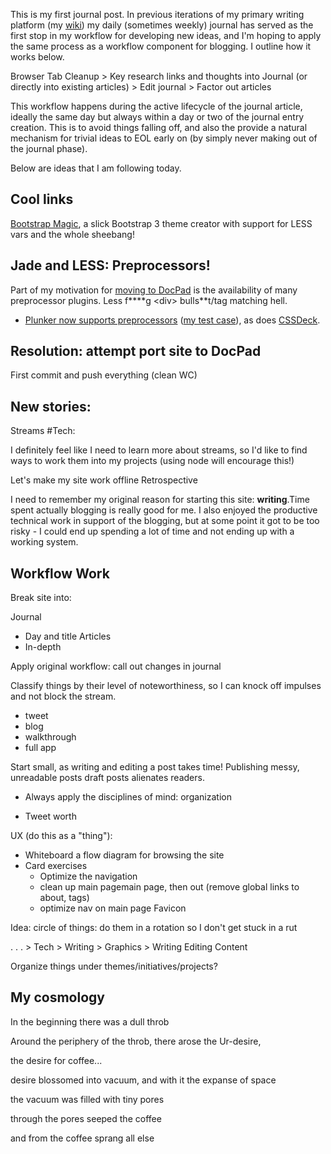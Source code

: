 This is my first journal post. In previous iterations of my primary writing platform (my [wiki](http://wiki.pdxhub.org/)) my daily (sometimes weekly) journal has served as the first stop in my workflow for developing new ideas, and I'm hoping to apply the same process as a workflow component for blogging. I outline how it works below.


Browser Tab Cleanup > Key research links and thoughts into Journal (or directly into existing articles) > Edit journal > Factor out articles


This workflow happens during the active lifecycle of the journal article, ideally the same day but always within a day or two of the journal entry creation. This is to avoid things falling off, and also the provide a natural mechanism for trivial ideas to EOL early on (by simply never making out of the journal phase).

Below are ideas that I am following today.

## Cool links

[Bootstrap Magic](http://pikock.github.io/bootstrap-magic/), a slick Bootstrap 3 theme creator with support for LESS vars and the whole sheebang!

## Jade and LESS: Preprocessors!

Part of my motivation for [moving to DocPad]() is the availability of many preprocessor plugins. Less f\*\*\*\*g &lt;div&gt; bulls\*\*t/tag matching hell. 
- [Plunker now supports preprocessors](http://plnkr.co/edit/0S816U) ([my test case](http://plnkr.co/edit/L018AVZTD0qt0bneucNd)), as does [CSSDeck](http://cssdeck.com/).

## Resolution: attempt port site to DocPad

First commit and push everything (clean WC)

## New stories:

Streams #Tech:

I definitely feel like I need to learn more about streams, so I'd like to find ways to work them into my projects (using node will encourage this!)

Let's make my site work offline
Retrospective

I need to remember my original reason for starting this site: **writing**.Time spent actually blogging is really good for me. I also enjoyed the productive technical work in support of the blogging, but at some point it got to be too risky - I could end up spending a lot of time and not ending up with a working system.


## Workflow Work

Break site into:

 Journal
   - Day and title
 Articles
   - In-depth

Apply original workflow: call out changes in journal

Classify things by their level of noteworthiness, so I can knock off impulses and not block the stream.

 - tweet
 - blog
 - walkthrough
 - full app

Start small, as writing and editing a post takes time! Publishing messy, unreadable posts draft posts alienates readers.

  - Always apply the disciplines of mind: organization

 - Tweet worth

UX (do this as a "thing"): 
 - Whiteboard a flow diagram for browsing the site
 - Card exercises
   - Optimize the navigation
   - clean up main pagemain page, then out (remove global links to about, tags)
   - optimize nav on main page
Favicon

Idea: circle of things: do them in a rotation so I don't get stuck in a rut

 . . . > Tech > Writing > Graphics > Writing Editing Content 

 Organize things under themes/initiatives/projects?

## My cosmology

In the beginning there was a dull throb

Around the periphery of the throb, there arose the Ur-desire,

the desire for coffee...

desire blossomed into vacuum, and with it the expanse of space

the vacuum was filled with tiny pores

through the pores seeped the coffee

and from the coffee sprang all else
